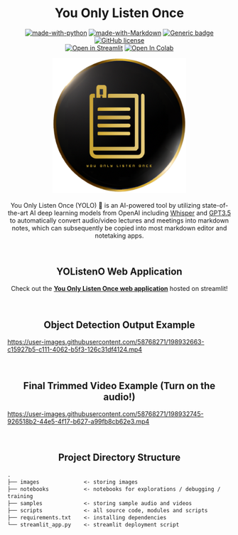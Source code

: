 # <div align="center">You Only Listen Once</div>

<div align="center">

[![made-with-python](https://img.shields.io/badge/Made%20with-Python-blue.svg)](https://www.python.org/)
[![made-with-Markdown](https://img.shields.io/badge/Made%20with-Markdown-1f425f.svg)](http://commonmark.org)
[![Generic badge](https://img.shields.io/badge/STATUS-INPROGRESS-<COLOR>.svg)](https://shields.io/)
[![GitHub license](https://img.shields.io/github/license/teyang-lau/HDB_Resale_Prices.svg)](https://github.com/teyang-lau/YOListenO/blob/main/LICENSE)
<br>
[![Open in Streamlit](https://static.streamlit.io/badges/streamlit_badge_black_white.svg)](https://you-only-edit-once.streamlitapp.com/)
<a href="https://colab.research.google.com/github/teyang-lau/you-only-edit-once/blob/main/notebooks/postprocessing/you_only_edit_once.ipynb"><img src="https://colab.research.google.com/assets/colab-badge.svg" alt="Open In Colab"></a>
</div>

<p align="center">
  <img src="./images/notebook_logo_transparent.png" width="300">
  <br><br>
  You Only Listen Once (YOLO) 🧠 is an AI-powered tool by utilizing state-of-the-art AI deep learning models from OpenAI including <a href="https://github.com/openai/whisper/">Whisper</a> and <a href="https://platform.openai.com/docs/guides/chat">GPT3.5</a> to automatically convert audio/video lectures and meetings into markdown notes, which can subsequently be copied into most markdown editor and notetaking apps.
</p>

<br>


## <div align="center">YOListenO Web Application</div>
  
<div align="center">
  <p>
    Check out the <b><a href="https://you-only-listen-once.streamlitapp.com/">You Only Listen Once web application</a></b> hosted on streamlit!
  </p>
</div>

<br>

## <div align="center">Object Detection Output Example</div>
https://user-images.githubusercontent.com/58768271/198932663-c15927b5-c111-4062-b5f3-126c31df4124.mp4

<br>

## <div align="center">Final Trimmed Video Example (Turn on the audio!)</div>
https://user-images.githubusercontent.com/58768271/198932745-926518b2-44e5-4f17-b627-a99fb8cb62e3.mp4

<br>

## <div align="center">Project Directory Structure</div>

```
.
├── images              <- storing images
├── notebooks           <- notebooks for explorations / debugging / training
├── samples             <- storing sample audio and videos
├── scripts             <- all source code, modules and scripts
├── requirements.txt    <- installing dependencies   
└── streamlit_app.py    <- streamlit deployment script
```
